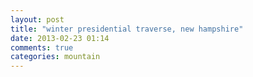 ```yaml
---
layout: post
title: "winter presidential traverse, new hampshire"
date: 2013-02-23 01:14
comments: true
categories: mountain
---
```

